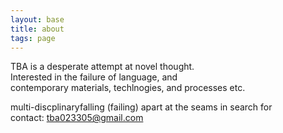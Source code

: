 ```yaml
---
layout: base
title: about
tags: page
---
```


TBA is a desperate attempt at novel thought.  
Interested in the failure of language, and  
contemporary materials, techlnogies, and processes etc.

multi-discplinaryfalling (failing) apart at the seams in   search for  
contact: tba023305@gmail.com
